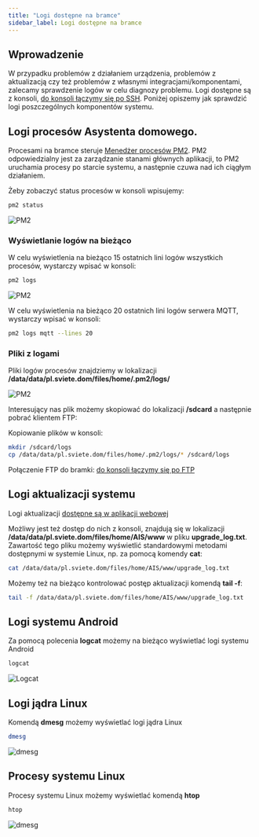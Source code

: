 ```yaml
---
title: "Logi dostępne na bramce"
sidebar_label: Logi dostępne na bramce
---
```


## Wprowadzenie

W przypadku problemów z działaniem urządzenia, problemów z aktualizacją czy też problemów z własnymi integracjami/komponentami, zalecamy sprawdzenie logów w celu diagnozy problemu.
Logi dostępne są z konsoli, [do konsoli łączymy się po SSH](/docs/ais_bramka_remote_ssh). Poniżej opiszemy jak sprawdzić logi poszczególnych komponentów systemu.

## Logi procesów Asystenta domowego.

Procesami na bramce steruje <a href="http://pm2.keymetrics.io/" target="_blank">Menedżer procesów PM2</a>. PM2 odpowiedzialny jest za zarządzanie stanami głównych aplikacji, to PM2 uruchamia procesy po starcie systemu, a następnie czuwa nad ich ciągłym działaniem.

Żeby zobaczyć status procesów w konsoli wpisujemy:
```bash
pm2 status
```

![PM2](/img/en/bramka/pm2_console.png)

### Wyświetlanie logów na bieżąco

W celu wyświetlenia na bieżąco 15 ostatnich lini logów wszystkich procesów, wystarczy wpisać w konsoli:
```bash
pm2 logs
```

![PM2](/img/en/bramka/pm2_console_logs.png)


W celu wyświetlenia na bieżąco 20 ostatnich lini logów serwera MQTT, wystarczy wpisać w konsoli:
```bash
pm2 logs mqtt --lines 20
```

### Pliki z logami

Pliki logów procesów znajdziemy w lokalizacji **/data/data/pl.sviete.dom/files/home/.pm2/logs/**

![PM2](/img/en/bramka/pm2_console_logs_files.png)

Interesujący nas plik możemy skopiować do lokalizacji **/sdcard** a następnie pobrać klientem FTP:

Kopiowanie plików w konsoli:
```bash
mkdir /sdcard/logs
cp /data/data/pl.sviete.dom/files/home/.pm2/logs/* /sdcard/logs
```
Połączenie FTP do bramki:
[do konsoli łączymy się po FTP](/docs/ais_bramka_remote_ftp)


## Logi aktualizacji systemu

Logi aktualizacji [dostępne są w aplikacji webowej](/docs/ais_bramka_update_logs)

Możliwy jest też dostęp do nich z konsoli, znajdują się w lokalizacji **/data/data/pl.sviete.dom/files/home/AIS/www**
w pliku **upgrade_log.txt**.
Zawartość tego pliku możemy wyświetlić standardowymi metodami dostępnymi w systemie Linux, np. za pomocą komendy **cat**:

```bash
cat /data/data/pl.sviete.dom/files/home/AIS/www/upgrade_log.txt
```

Możemy też na bieżąco kontrolować postęp aktualizacji komendą **tail -f**:

```bash
tail -f /data/data/pl.sviete.dom/files/home/AIS/www/upgrade_log.txt
```

## Logi systemu Android

Za pomocą polecenia **logcat** możemy na bieżąco wyświetlać logi systemu Android

```bash
logcat
```

![Logcat](/img/en/bramka/console_logcat.png)

## Logi jądra Linux

Komendą **dmesg** możemy wyświetlać logi jądra Linux

```bash
dmesg
```
![dmesg](/img/en/bramka/console_dmesg.png)

## Procesy systemu Linux

Procesy systemu Linux możemy wyświetlać komendą **htop**

```bash
htop
```
![dmesg](/img/en/bramka/console_htop.png)
